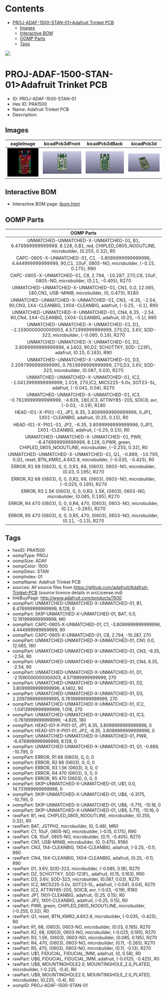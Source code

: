 



Contents
========

* [PROJ-ADAF-1500-STAN-01>Adafruit Trinket PCB](#proj-adaf-1500-stan-01adafruit-trinket-pcb)
	* [Images](#images)
	* [Interactive BOM](#interactive-bom)
	* [OOMP Parts](#oomp-parts)
	* [Tags](#tags)
  
![][im]
# PROJ-ADAF-1500-STAN-01>Adafruit Trinket PCB

- ID: PROJ-ADAF-1500-STAN-01
- Hex ID: PRA1500
- Name: Adafruit Trinket PCB
- Description: 

## Images
  
  

|eagleImage|kicadPcb3dFront|kicadPcb3dBack|kicadPcb3d|
| :---: | :---: | :---: | :---: |
|[![eagleImage](eagleImage_140.png)](eagleImage_600.png)|[![kicadPcb3dFront](kicadPcb3dFront_140.png)](kicadPcb3dFront_600.png)|[![kicadPcb3dBack](kicadPcb3dBack_140.png)](kicadPcb3dBack_600.png)|[![kicadPcb3d](kicadPcb3d_140.png)](kicadPcb3d_600.png)|

## Interactive BOM

- Interactive BOM page: [ibom.html](kicad/bom/ibom.html)

## OOMP Parts
  

|OOMP Parts|
| :---: |
|UNMATCHED-UNMATCHED-X-UNMATCHED-01, B1, 6.476999999999999, 8.128, 0,B1, red, CHIPLED_0805_NOOUTLINE, microbuilder, (0.255, 0.32), R0|
|CAPC-0805-X-UNMATCHED-01, C1, -3.8099999999999996, 4.444999999999999, 90,C1, 10uF, 0805-NO, microbuilder, (-0.15, 0.175), R90|
|CAPC-0805-X-UNMATCHED-01, C8, 2.794, -10.287, 270,C8, 10uF, 0805-NO, microbuilder, (0.11, -0.405), R270|
|UNMATCHED-UNMATCHED-X-UNMATCHED-01, CN1, 0.0, 12.065, 180,CN1, USB-MINIB, microbuilder, (0, 0.475), R180|
|UNMATCHED-UNMATCHED-X-UNMATCHED-01, CN3, -6.35, -2.54, 90,CN3, 1X4-CLEANBIG, 1X04-CLEANBIG, adafruit, (-0.25, -0.1), R90|
|UNMATCHED-UNMATCHED-X-UNMATCHED-01, CN4, 6.35, -2.54, 90,CN4, 1X4-CLEANBIG, 1X04-CLEANBIG, adafruit, (0.25, -0.1), R90|
|UNMATCHED-UNMATCHED-X-UNMATCHED-01, D1, -2.1590000000000003, 4.571999999999999, 270,D1, 3.6V, SOD-323, microbuilder, (-0.085, 0.18), R270|
|UNMATCHED-UNMATCHED-X-UNMATCHED-01, D2, 3.8099999999999996, 4.1402, 90,D2, SCHOTTKY, SOD-123FL, adafruit, (0.15, 0.163), R90|
|UNMATCHED-UNMATCHED-X-UNMATCHED-01, D3, 2.2097999999999995, 0.7619999999999999, 270,D3, 3.6V, SOD-323, microbuilder, (0.087, 0.03), R270|
|UNMATCHED-UNMATCHED-X-UNMATCHED-01, IC2, -1.0413999999999999, 1.016, 270,IC2, MIC5225-5.0v, SOT23-5L, adafruit, (-0.041, 0.04), R270|
|UNMATCHED-UNMATCHED-X-UNMATCHED-01, IC3, -0.7619999999999999, -4.826, 180,IC3, ATTINY85-20S, SOIC8, avr, (-0.03, -0.19), R180|
|HEAD-I01-X-PI01-01, JP1, 6.35, 3.8099999999999996, 0,JP1, 1X01-CLEANBIG, adafruit, (0.25, 0.15), R0|
|HEAD-I01-X-PI01-01, JP2, -6.35, 3.8099999999999996, 0,JP2, 1X01-CLEANBIG, adafruit, (-0.25, 0.15), R0|
|UNMATCHED-UNMATCHED-X-UNMATCHED-01, PWR, -6.476999999999999, 8.128, 0,PWR, green, CHIPLED_0805_NOOUTLINE, microbuilder, (-0.255, 0.32), R0|
|UNMATCHED-UNMATCHED-X-UNMATCHED-01, Q1, -0.889, -10.795, 0,Q1, reset, BTN_KMR2_4.6X2.8, microbuilder, (-0.035, -0.425), R0|
|ERROR, R1 68 (0603), 0, 0, 0,R1, 68, (0603), 0603-NO, microbuilder, (0.03, 0.195), R270|
|ERROR, R2 68 (0603), 0, 0, 0,R2, 68, (0603), 0603-NO, microbuilder, (-0.025, 0.195), R270|
|ERROR, R3 1.5K (0603), 0, 0, 0,R3, 1.5K, (0603), 0603-NO, microbuilder, (0.085, 0.195), R270|
|ERROR, R4 470 (0603), 0, 0, 0,R4, 470, (0603), 0603-NO, microbuilder, (0.11, -0.265), R270|
|ERROR, R5 470 (0603), 0, 0, 0,R5, 470, (0603), 0603-NO, microbuilder, (0.11, -0.13), R270|

## Tags

- hexID: PRA1500
- oompType: PROJ
- oompSize: ADAF
- oompColor: 1500
- oompDesc: STAN
- oompIndex: 01
- oompName: Adafruit Trinket PCB
- sources: All source files from https://github.com/adafruit/Adafruit-Trinket-PCB (source licence details in srcLicense.md)
- linkBuyPage: http://www.adafruit.com/products/1500
- oompPart: UNMATCHED-UNMATCHED-X-UNMATCHED-01, B1, 6.476999999999999, 8.128, 0
- oompPart: SKIP-UNMATCHED-X-UNMATCHED-01, BAT, 0.0, 12.191999999999998, M0
- oompPart: CAPC-0805-X-UNMATCHED-01, C1, -3.8099999999999996, 4.444999999999999, 90
- oompPart: CAPC-0805-X-UNMATCHED-01, C8, 2.794, -10.287, 270
- oompPart: UNMATCHED-UNMATCHED-X-UNMATCHED-01, CN1, 0.0, 12.065, 180
- oompPart: UNMATCHED-UNMATCHED-X-UNMATCHED-01, CN3, -6.35, -2.54, 90
- oompPart: UNMATCHED-UNMATCHED-X-UNMATCHED-01, CN4, 6.35, -2.54, 90
- oompPart: UNMATCHED-UNMATCHED-X-UNMATCHED-01, D1, -2.1590000000000003, 4.571999999999999, 270
- oompPart: UNMATCHED-UNMATCHED-X-UNMATCHED-01, D2, 3.8099999999999996, 4.1402, 90
- oompPart: UNMATCHED-UNMATCHED-X-UNMATCHED-01, D3, 2.2097999999999995, 0.7619999999999999, 270
- oompPart: UNMATCHED-UNMATCHED-X-UNMATCHED-01, IC2, -1.0413999999999999, 1.016, 270
- oompPart: UNMATCHED-UNMATCHED-X-UNMATCHED-01, IC3, -0.7619999999999999, -4.826, 180
- oompPart: HEAD-I01-X-PI01-01, JP1, 6.35, 3.8099999999999996, 0
- oompPart: HEAD-I01-X-PI01-01, JP2, -6.35, 3.8099999999999996, 0
- oompPart: UNMATCHED-UNMATCHED-X-UNMATCHED-01, PWR, -6.476999999999999, 8.128, 0
- oompPart: UNMATCHED-UNMATCHED-X-UNMATCHED-01, Q1, -0.889, -10.795, 0
- oompPart: ERROR, R1 68 (0603), 0, 0, 0
- oompPart: ERROR, R2 68 (0603), 0, 0, 0
- oompPart: ERROR, R3 1.5K (0603), 0, 0, 0
- oompPart: ERROR, R4 470 (0603), 0, 0, 0
- oompPart: ERROR, R5 470 (0603), 0, 0, 0
- oompPart: SKIP-UNMATCHED-X-UNMATCHED-01, U$1, 0.0, 14.731999999999998, 0
- oompPart: SKIP-UNMATCHED-X-UNMATCHED-01, U$6, -0.3175, -10.795, 0
- oompPart: SKIP-UNMATCHED-X-UNMATCHED-01, U$8, -5.715, -10.16, 0
- oompPart: SKIP-UNMATCHED-X-UNMATCHED-01, U$9, 5.715, -10.16, 0
- rawPart: B1, red, CHIPLED_0805_NOOUTLINE, microbuilder, (0.255, 0.32), R0
- rawPart: BAT, JSTPH2, microbuilder, (0, 0.48), MR0
- rawPart: C1, 10uF, 0805-NO, microbuilder, (-0.15, 0.175), R90
- rawPart: C8, 10uF, 0805-NO, microbuilder, (0.11, -0.405), R270
- rawPart: CN1, USB-MINIB, microbuilder, (0, 0.475), R180
- rawPart: CN3, 1X4-CLEANBIG, 1X04-CLEANBIG, adafruit, (-0.25, -0.1), R90
- rawPart: CN4, 1X4-CLEANBIG, 1X04-CLEANBIG, adafruit, (0.25, -0.1), R90
- rawPart: D1, 3.6V, SOD-323, microbuilder, (-0.085, 0.18), R270
- rawPart: D2, SCHOTTKY, SOD-123FL, adafruit, (0.15, 0.163), R90
- rawPart: D3, 3.6V, SOD-323, microbuilder, (0.087, 0.03), R270
- rawPart: IC2, MIC5225-5.0v, SOT23-5L, adafruit, (-0.041, 0.04), R270
- rawPart: IC3, ATTINY85-20S, SOIC8, avr, (-0.03, -0.19), R180
- rawPart: JP1, 1X01-CLEANBIG, adafruit, (0.25, 0.15), R0
- rawPart: JP2, 1X01-CLEANBIG, adafruit, (-0.25, 0.15), R0
- rawPart: PWR, green, CHIPLED_0805_NOOUTLINE, microbuilder, (-0.255, 0.32), R0
- rawPart: Q1, reset, BTN_KMR2_4.6X2.8, microbuilder, (-0.035, -0.425), R0
- rawPart: R1, 68, (0603), 0603-NO, microbuilder, (0.03, 0.195), R270
- rawPart: R2, 68, (0603), 0603-NO, microbuilder, (-0.025, 0.195), R270
- rawPart: R3, 1.5K, (0603), 0603-NO, microbuilder, (0.085, 0.195), R270
- rawPart: R4, 470, (0603), 0603-NO, microbuilder, (0.11, -0.265), R270
- rawPart: R5, 470, (0603), 0603-NO, microbuilder, (0.11, -0.13), R270
- rawPart: U$1, FIDUCIAL, FIDUCIAL_1MM, adafruit, (0, 0.58), R0
- rawPart: U$6, FIDUCIAL, FIDUCIAL_1MM, adafruit, (-0.0125, -0.425), R0
- rawPart: U$8, MOUNTINGHOLE2.0, MOUNTINGHOLE_2.0_PLATED, microbuilder, (-0.225, -0.4), R0
- rawPart: U$9, MOUNTINGHOLE2.0, MOUNTINGHOLE_2.0_PLATED, microbuilder, (0.225, -0.4), R0
- oompID: PROJ-ADAF-1500-STAN-01



[im]: kicadPcb3d_450.png
